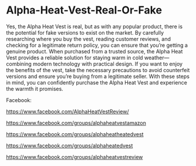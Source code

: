 # Alpha-Heat-Vest-Real-Or-Fake

Yes, the Alpha Heat Vest is real, but as with any popular product, there is the potential for fake versions to exist on the market. By carefully researching where you buy the vest, reading customer reviews, and checking for a legitimate return policy, you can ensure that you’re getting a genuine product. When purchased from a trusted source, the Alpha Heat Vest provides a reliable solution for staying warm in cold weather—combining modern technology with practical design.
If you want to enjoy the benefits of the vest, take the necessary precautions to avoid counterfeit versions and ensure you’re buying from a legitimate seller. With these steps in mind, you can confidently purchase the Alpha Heat Vest and experience the warmth it promises.


Facebook:

https://www.facebook.com/AlphaHeatVestReview/

https://www.facebook.com/groups/alphaheatvestamazon

https://www.facebook.com/groups/alphaheatheatedvest

https://www.facebook.com/groups/alphaheatedvest

https://www.facebook.com/groups/alphaheatvestreview
